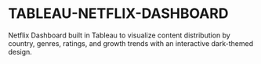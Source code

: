 # TABLEAU-NETFLIX-DASHBOARD
Netflix Dashboard built in Tableau to visualize content distribution by country, genres, ratings, and growth trends with an interactive dark-themed design.
